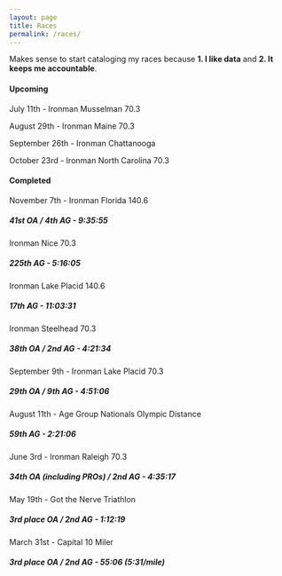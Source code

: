 ```yaml
---
layout: page
title: Races
permalink: /races/
---
```


Makes sense to start cataloging my races because **1. I like data** and **2. It keeps me accountable**.

#### **Upcoming** ###

July 11th - Ironman Musselman 70.3

August 29th - Ironman Maine 70.3

September 26th - Ironman Chattanooga

October 23rd - Ironman North Carolina 70.3

#### **Completed** ###

November 7th - Ironman Florida 140.6
##### *41st OA / 4th AG - 9:35:55* #####



Ironman Nice 70.3 
##### *225th AG - 5:16:05* ##### 

Ironman Lake Placid 140.6
##### *17th AG - 11:03:31*

Ironman Steelhead 70.3
##### *38th OA / 2nd AG - 4:21:34* #####

September 9th - Ironman Lake Placid 70.3 
##### *29th OA / 9th AG - 4:51:06* #####

August 11th - Age Group Nationals Olympic Distance 
##### *59th AG - 2:21:06* #####

June 3rd - Ironman Raleigh 70.3
##### *34th OA (including PROs) / 2nd AG - 4:35:17* #####

May 19th - Got the Nerve Triathlon
##### *3rd place OA / 2nd AG - 1:12:19* #####

March 31st - Capital 10 Miler
##### *3rd place OA / 2nd AG - 55:06 (5:31/mile)* #####
<!--stackedit_data:
eyJoaXN0b3J5IjpbLTQ3MDk3NTgyNywzNTk0Mzg3NDcsMTQyND
k5MzY1NSwyMzAxNjM5NjldfQ==
-->